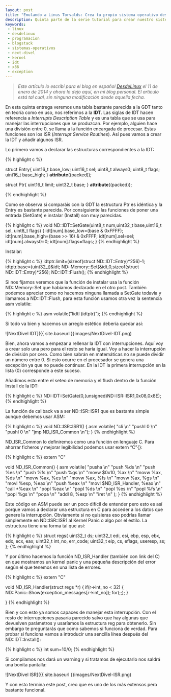 ```yaml
---
layout: post
title: "Emulando a Linus Torvalds: Crea tu propio sistema operativo desde 0 (V)"
description: Quinta parte de la serie tutorial para crear nuestro sistema operativo. Hoy revisamos la Interruption Descriptor Table (o IDT).
keywords:
 - linux
 - desdelinux
 - programacion
 - blogstack
 - sistemas-operativos
 - next-divel
 - kernel
 - idt
 - x86
 - exception
---
```


> _Este artículo lo escribí para el blog en español [DesdeLinux](http://blog.desdelinux.net) el 11 de enero de 2014 y ahora lo dejo aquí, en mi blog personal. El artículo está tal cual, sin ninguna modificación desde aquella fecha._

En esta quinta entrega veremos una tabla bastante parecida a la GDT tanto en teoría como en uso, nos referimos a la __IDT__. Las siglas de IDT hacen referencia a _Interrupts Description Table_ y es una tabla que se usa para manejar las interrupciones que se produzcan. Por ejemplo, alguien hace una división entre 0, se llama a la función encargada de procesar. Estas funciones son los ISR (_Interrupt Service Routines_). Así pues vamos a crear la IDT y añadir algunos ISR.

Lo primero vamos a declarar las estructuras correspondientes a la IDT:

{% highlight c %}

struct Entry{
    uint16_t base_low;
    uint16_t sel;
    uint8_t always0;
    uint8_t flags;
    uint16_t base_high;
} __attribute__((packed));

struct Ptr{
    uint16_t limit;
    uint32_t base;
} __attribute__((packed));

{% endhighlight %}

Como se observa si comparáis con la GDT la estructura Ptr es idéntica y la Entry es bastante parecida. Por consiguiente las funciones de poner una entrada (SetGate) e instalar (Install) son muy parecidas.

{% highlight c %}
void ND::IDT::SetGate(uint8_t num,uint32_t base,uint16_t sel, uint8_t flags)
{
	idt[num].base_low=(base & 0xFFFF);
	idt[num].base_high=(base >> 16) & 0xFFFF;
	idt[num].sel=sel;
	idt[num].always0=0;
	idt[num].flags=flags;
}
{% endhighlight %}

Instalar:

{% highlight c %}
idtptr.limit=(sizeof(struct ND::IDT::Entry)*256)-1;
idtptr.base=(uint32_t)&idt;
ND::Memory::Set(&idt,0,sizeof(struct ND::IDT::Entry)*256);
ND::IDT::Flush();
{% endhighlight %}

Si nos fijamos veremos que la función de instalar usa la función ND::Memory::Set que habíamos declarado en el otro post. También podemos apreciar como no hacemos ninguna llamada a SetGate todavía y llamamos a ND::IDT::Flush, para esta función usamos otra vez la sentencia asm volatile:

{% highlight c %}
asm volatile("lidtl (idtptr)");
{% endhighlight %}

Si todo va bien y hacemos un arreglo estético debería quedar así:

![NextDivel IDT]({{ site.baseurl }}images/NextDivel-IDT.png)

Bien, ahora vamos a empezar a rellenar la IDT con interrupciones. Aquí voy a crear solo una pero para el resto se haría igual. Voy a hacer la interrupción de división por cero. Como bien sabrán en matemáticas no se puede dividir un número entre 0. Si esto ocurre en el procesador se genera una excepción ya que no puede continuar. En la IDT la primera interrupción en la lista (0) corresponde a este suceso.

Añadimos esto entre el seteo de memoria y el flush dentro de la función Install de la IDT:

{% highlight c %}
ND::IDT::SetGate(0,(unsigned)ND::ISR::ISR1,0x08,0x8E);
{% endhighlight %}

La función de callback va a ser ND::ISR::ISR1 que es bastante simple aunque debemos usar ASM:

{% highlight c %}
void ND::ISR::ISR1()
{
	asm volatile(
    "cli \n"
    "pushl 0 \n"
    "pushl 0 \n"
    "jmp ND_ISR_Common \n");
}
{% endhighlight %}

ND_ISR_Common lo definiremos como una función en lenguaje C. Para ahorrar ficheros y mejorar legibilidad podemos usar extern “C”{}:

{% highlight c %}
extern "C"

void ND_ISR_Common()
{
    asm volatile(
    "pusha \n"
    "push %ds \n"
    "push %es \n"
    "push %fs \n"
    "push %gs \n"
    "movw $0x10, %ax \n"
    "movw %ax, %ds \n"
    "movw %ax, %es \n"
    "movw %ax, %fs \n"
    "movw %ax, %gs \n"
    "movl %esp, %eax \n"
    "push %eax \n"
    "movl $ND_ISR_Handler, %eax \n"
    "call *%eax \n"
    "popl %eax \n"
    "popl %ds \n"
    "popl %es \n"
    "popl %fs \n"
    "popl %gs \n"
    "popa \n"
    "addl 8, %esp \n"
    "iret \n"
    );
}
{% endhighlight %}

Este código en ASM puede ser un poco difícil de entender pero esto es así porque vamos a declarar una estructura en C para acceder a los datos que genere la interrupción. Obviamente si no quisieras eso podrías llamar simplemente en ND::ISR::ISR1 al Kernel Panic o algo por el estilo. La estructura tiene una forma tal que así:

{% highlight c %}
struct regs{
	uint32_t ds;
	uint32_t edi, esi, ebp, esp, ebx, edx, ecx, eax;
	uint32_t int_no, err_code;
	uint32_t eip, cs, eflags, useresp, ss;
};
{% endhighlight %}

Y por último hacemos la función ND_ISR_Handler (también con link del C) en que mostramos un kernel panic y una pequeña descripción del error según el que tenemos en una lista de errores.

{% highlight c %}
extern "C"

void ND_ISR_Handler(struct regs *r)
{
	if(r->int_no < 32) {
    	ND::Panic::Show(exception_messages[r->int_no]);
		for(;;);
	}

}
{% endhighlight %}

Bien y con esto ya somos capaces de manejar esta interrupción. Con el resto de interrupciones pasaría parecido salvo que hay algunas que devuelven parámetros y usaríamos la estructura reg para obtenerlo. Sin embargo te preguntarás que como sabemos si funciona de verdad. Para probar si funciona vamos a introducir una sencilla línea después del ND::IDT::Install():

{% highlight c %}
int sum=10/0;
{% endhighlight %}

Si compilamos nos dará un warning y si tratamos de ejecutarlo nos saldrá una bonita pantalla:

![NextDivel ISR]({{ site.baseurl }}images/NextDivel-ISR.png)

Y con esto termina este post, creo que es uno de los más extensos pero bastante funcional.